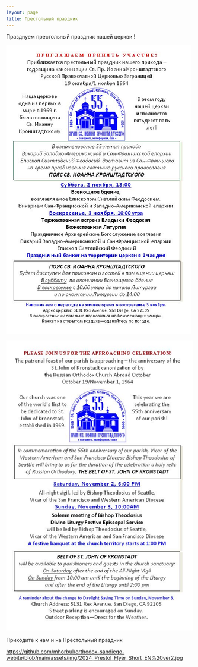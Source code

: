 ```yaml
---
layout: page
title: Престольный праздник
---
```


Празднуем престольный праздник нашей церкви !

![Престольный праздник](/assets/img/2024_Prestol_Flyer_Short_RU%20ver2.jpg#left)

![Престольный праздник](/assets/img/2024_Prestol_Flyer_Short_EN%20ver2.jpg#right)

Приходите к нам и на Престольный праздник

https://github.com/mhorbul/orthodox-sandiego-webite/blob/main/assets/img/2024_Prestol_Flyer_Short_EN%20ver2.jpg
